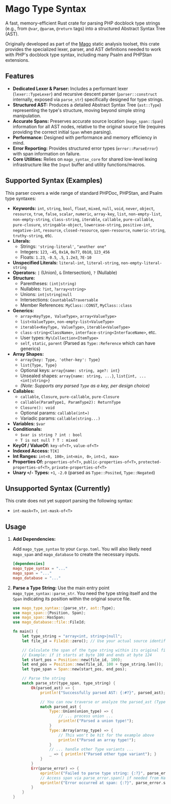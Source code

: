 # Mago Type Syntax

A fast, memory-efficient Rust crate for parsing PHP docblock type strings (e.g., from `@var`, `@param`, `@return` tags) into a structured Abstract Syntax Tree (AST).

Originally developed as part of the [Mago](https://mago.carthage.software) static analysis toolset, this crate provides the specialized lexer, parser, and AST definitions needed to work with PHP's docblock type syntax, including many Psalm and PHPStan extensions.

## Features

- **Dedicated Lexer & Parser:** Includes a performant lexer (`lexer::TypeLexer`) and recursive descent parser (`parser::construct` internally, exposed via `parse_str`) specifically designed for type strings.
- **Structured AST:** Produces a detailed Abstract Syntax Tree (`ast::Type`) representing the type's structure, moving beyond simple string manipulation.
- **Accurate Spans:** Preserves accurate source location (`mago_span::Span`) information for all AST nodes, relative to the original source file (requires providing the correct initial `Span` when parsing).
- **Performance:** Designed with performance and memory efficiency in mind.
- **Error Reporting:** Provides structured error types (`error::ParseError`) with span information on failure.
- **Core Utilities:** Relies on `mago_syntax_core` for shared low-level lexing infrastructure like the `Input` buffer and utility functions/macros.

## Supported Syntax (Examples)

This parser covers a wide range of standard PHPDoc, PHPStan, and Psalm type syntaxes:

- **Keywords:** `int`, `string`, `bool`, `float`, `mixed`, `null`, `void`, `never`, `object`, `resource`, `true`, `false`, `scalar`, `numeric`, `array-key`, `list`, `non-empty-list`, `non-empty-string`, `class-string`, `iterable`, `callable`, `pure-callable`, `pure-closure`, `stringable-object`, `lowercase-string`, `positive-int`, `negative-int`, `resource`, `closed-resource`, `open-resource`, `numeric-string`, `truthy-string`, etc.
- **Literals:**
  - Strings: `'string-literal'`, `"another one"`
  - Integers: `123`, `-45`, `0x1A`, `0o77`, `0b10`, `123_456`
  - Floats: `1.23`, `-0.5`, `.5`, `1.2e3`, `7E-10`
- **Unspecified Literals:** `literal-int`, `literal-string`, `non-empty-literal-string`
- **Operators:** `|` (Union), `&` (Intersection), `?` (Nullable)
- **Structure:**
  - Parentheses: `(int|string)`
  - Nullables: `?int`, `?array<string>`
  * Unions: `int|string|null`
  * Intersections: `Countable&Traversable`
  * Member References: `MyClass::CONST`, `MyClass::class`
- **Generics:**
  - `array<KeyType, ValueType>`, `array<ValueType>`
  - `list<ValueType>`, `non-empty-list<ValueType>`
  - `iterable<KeyType, ValueType>`, `iterable<ValueType>`
  - `class-string<ClassName>`, `interface-string<InterfaceName>`, etc.
  - User types: `My\Collection<ItemType>`
  - `self`, `static`, `parent` (Parsed as `Type::Reference` which can have generics)
- **Array Shapes:**
  - `array{key: Type, 'other-key': Type}`
  - `list{Type, Type}`
  - Optional keys: `array{name: string, age?: int}`
  - Unsealed shapes: `array{name: string, ...}`, `list{int, ...<int|string>}`
  - _(Note: Supports any parsed `Type` as a key, per design choice)_
- **Callables:**
  - `callable`, `Closure`, `pure-callable`, `pure-Closure`
  - `callable(ParamType1, ParamType2): ReturnType`
  - `Closure(): void`
  - Optional params: `callable(int=)`
  - Variadic params: `callable(string...)`
- **Variables:** `$var`
- **Conditionals:**
  - `$var is string ? int : bool`
  - `T is not null ? T : mixed`
- **KeyOf / ValueOf:** `key-of<T>`, `value-of<T>`
- **Indexed Access:** `T[K]`
- **Int Ranges:** `int<0, 100>`, `int<min, 0>`, `int<1, max>`
- **Properties Of:** `properties-of<T>`, `public-properties-of<T>`, `protected-properties-of<T>`, `private-properties-of<T>`
- **Unary `+`/`-` Types:** `+1`, `-2.0` (parsed as `Type::Posited`, `Type::Negated`)

## Unsupported Syntax (Currently)

This crate does not yet support parsing the following syntax:

- `int-mask<T>`, `int-mask-of<T>`

## Usage

1.  **Add Dependencies:**

    Add `mago_type_syntax` to your `Cargo.toml`. You will also likely need `mago_span` and `mago_database` to create the necessary inputs.

    ```toml
    [dependencies]
    mago_type_syntax = "..."
    mago_span = "..."
    mago_database = "..."
    ```

2.  **Parse a Type String:**
    Use the main entry point `mago_type_syntax::parse_str`. You need the type string itself and the `Span` indicating its position within the original source file.

    ```rust
    use mago_type_syntax::{parse_str, ast::Type};
    use mago_span::{Position, Span};
    use mago_span::HasSpan;
    use mago_database::file::FileId;

    fn main() {
        let type_string = "array<int, string>|null";
        let file_id = FileId::zero(); // Use your actual source identifier

        // Calculate the span of the type string within its original file
        // Example: if it starts at byte 100 and ends at byte 124
        let start_pos = Position::new(file_id, 100);
        let end_pos = Position::new(file_id, 100 + type_string.len());
        let type_span = Span::new(start_pos, end_pos);

        // Parse the string
        match parse_str(type_span, type_string) {
            Ok(parsed_ast) => {
                println!("Successfully parsed AST: {:#?}", parsed_ast);

                // You can now traverse or analyze the parsed_ast (Type enum)
                match parsed_ast {
                    Type::Union(union_type) => {
                        // ... process union ...
                        println!("Parsed a union type!");
                    }
                    Type::Array(array_type) => {
                        // This won't be hit for the example above
                        println!("Parsed an array type!");
                    }
                    // ... handle other Type variants ...
                    _ => { println!("Parsed other type variant"); }
                }
            }
            Err(parse_error) => {
                eprintln!("Failed to parse type string: {:?}", parse_error);
                // Access span via parse_error.span() if needed from HasSpan trait
                eprintln!("Error occurred at span: {:?}", parse_error.span());
            }
        }
    }
    ```
